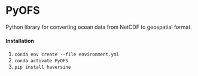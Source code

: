 # PyOFS
Python library for converting ocean data from NetCDF to geospatial format.

#### Installation
1. `conda env create --file environment.yml`
2. `conda activate PyOFS`
3. `pip install haversine`
